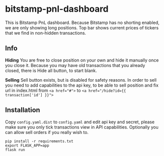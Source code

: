 # bitstamp-pnl-dashboard

This is Bitstamp PnL dashboard. Because Bitstamp has no shorting enabled, we are only showing long positions.
Top bar shows current prices of tickers that we find in non-hidden transactions.

## Info

**Hiding**
You are free to close position on your own and hide it manually once you close it. Because you may have old transactions that you already closed, there is Hide all button, to start blank.

**Selling**
Sell button exists, but is disabled for safety reasons. In order to sell you need to add capabilities to the api key, to be able to sell position and fix url in index.html from `<a href="#">` to `<a href="/hide?id={{ transaction['id'] }}">`

## Installation

Copy `config.yaml.dist` to `config.yaml` and edit api key and secret, please make sure you only tick transactions view in API capabilities. Optionally you can allow sell orders if you really wish to.

```
pip install -r requirements.txt
export FLASK_APP=app
flask run
```

